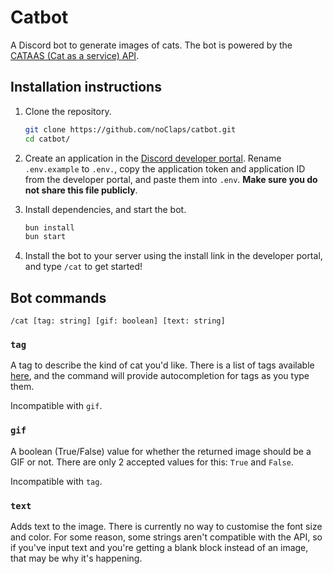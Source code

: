 # Catbot

A Discord bot to generate images of cats. The bot is powered by the [CATAAS (Cat as a service) API](https://cataas.com).

## Installation instructions

1. Clone the repository.

   ```sh
   git clone https://github.com/noClaps/catbot.git
   cd catbot/
   ```

2. Create an application in the [Discord developer portal](https://discord.com/developers/applications). Rename `.env.example` to `.env.`, copy the application token and application ID from the developer portal, and paste them into `.env`. **Make sure you do not share this file publicly**.

3. Install dependencies, and start the bot.

   ```sh
   bun install
   bun start
   ```

4. Install the bot to your server using the install link in the developer portal, and type `/cat` to get started!

## Bot commands

```
/cat [tag: string] [gif: boolean] [text: string]
```

### `tag`

A tag to describe the kind of cat you'd like. There is a list of tags available [here](https://cataas.com/api/tags), and the command will provide autocompletion for tags as you type them.

Incompatible with `gif`.

### `gif`

A boolean (True/False) value for whether the returned image should be a GIF or not. There are only 2 accepted values for this: `True` and `False`.

Incompatible with `tag`.

### `text`

Adds text to the image. There is currently no way to customise the font size and color. For some reason, some strings aren't compatible with the API, so if you've input text and you're getting a blank block instead of an image, that may be why it's happening.
